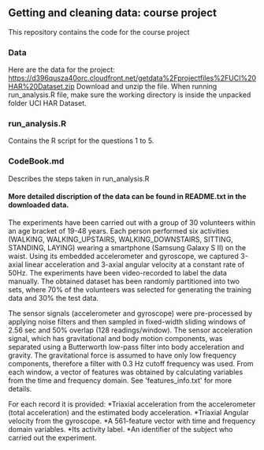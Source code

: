 ## Getting and cleaning data: course project
This repository contains the code for the course project 

### Data 
Here are the data for the project: 
https://d396qusza40orc.cloudfront.net/getdata%2Fprojectfiles%2FUCI%20HAR%20Dataset.zip 
Download and unzip the file. 
When running run_analysis.R file, make sure the working directory is inside the unpacked folder UCI HAR Dataset. 

### run_analysis.R
Contains the R script for the questions 1 to 5. 

### CodeBook.md 
Describes the steps taken in run_analysis.R

#### More detailed discription of the data can be found in README.txt in the downloaded data. 


The experiments have been carried out with a group of 30 volunteers within an age bracket of 19-48 years. Each person performed six activities (WALKING, WALKING_UPSTAIRS, WALKING_DOWNSTAIRS, SITTING, STANDING, LAYING) wearing a smartphone (Samsung Galaxy S II) on the waist. Using its embedded accelerometer and gyroscope, we captured 3-axial linear acceleration and 3-axial angular velocity at a constant rate of 50Hz. The experiments have been video-recorded to label the data manually. The obtained dataset has been randomly partitioned into two sets, where 70% of the volunteers was selected for generating the training data and 30% the test data. 

The sensor signals (accelerometer and gyroscope) were pre-processed by applying noise filters and then sampled in fixed-width sliding windows of 2.56 sec and 50% overlap (128 readings/window). The sensor acceleration signal, which has gravitational and body motion components, was separated using a Butterworth low-pass filter into body acceleration and gravity. The gravitational force is assumed to have only low frequency components, therefore a filter with 0.3 Hz cutoff frequency was used. From each window, a vector of features was obtained by calculating variables from the time and frequency domain. See 'features_info.txt' for more details. 

For each record it is provided:
*Triaxial acceleration from the accelerometer (total acceleration) and the estimated body acceleration.
*Triaxial Angular velocity from the gyroscope.
*A 561-feature vector with time and frequency domain variables.
*Its activity label.
*An identifier of the subject who carried out the experiment.
